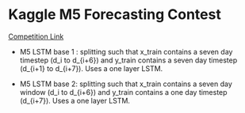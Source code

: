 # Kaggle M5 Forecasting Contest 
[Competition Link](https://www.kaggle.com/c/m5-forecasting-accuracy/overview)

- M5 LSTM base 1 : splitting such that x_train contains a seven day timestep (d_i to d_{i+6}) and y_train contains a seven day timestep (d_{i+1} to d_{i+7}). Uses a one layer LSTM. 

- M5 LSTM base 2: splitting such that x_train contains a seven day window (d_i to d_{i+6}) and y_train contains a one day timestep (d_{i+7}). Uses a one layer LSTM. 
